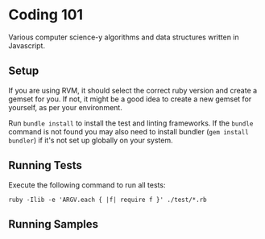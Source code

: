 # Coding 101

Various computer science-y algorithms and data structures written in Javascript.

## Setup

If you are using RVM, it should select the correct ruby version and create a gemset for you. If not, it might be a good idea to create a new gemset for yourself, as per your environment.

Run `bundle install` to install the test and linting frameworks. If the `bundle` command is not found you may also need to install bundler (`gem install bundler`) if it's not set up globally on your system.

## Running Tests

Execute the following command to run all tests:

```
ruby -Ilib -e 'ARGV.each { |f| require f }' ./test/*.rb
```

## Running Samples
